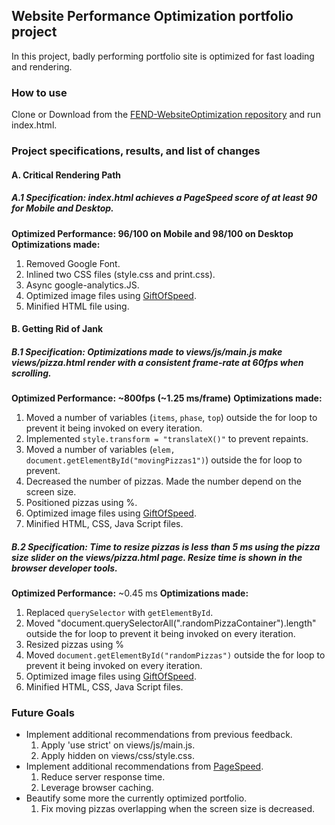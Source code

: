 ## Website Performance Optimization portfolio project

In this project, badly performing portfolio site is optimized for fast loading and rendering.

### How to use

Clone or Download from the [FEND-WebsiteOptimization repository](https://github.com/kwonjh90/FEND-WebsiteOptimization/) and run index.html.

### Project specifications, results, and list of changes
#### A. Critical Rendering Path
##### A.1 Specification: index.html achieves a PageSpeed score of at least 90 for Mobile and Desktop.
**Optimized Performance: 96/100 on Mobile and 98/100 on Desktop**
**Optimizations made:**
1. Removed Google Font.
2. Inlined two CSS files (style.css and print.css).
3. Async google-analytics.JS.
4. Optimized image files using [GiftOfSpeed](https://www.giftofspeed.com/jpg-compressor/).
5. Minified HTML file using.

#### B. Getting Rid of Jank
##### B.1 Specification: Optimizations made to views/js/main.js make views/pizza.html render with a consistent frame-rate at 60fps when scrolling.
**Optimized Performance: ~800fps (~1.25 ms/frame)**
**Optimizations made:**
1. Moved a number of variables (`items`, `phase`, `top`) outside the for loop to prevent it being invoked on every iteration.
2. Implemented `style.transform = "translateX()"` to prevent repaints.
3. Moved a number of variables (`elem,` `document.getElementById("movingPizzas1")`) outside the for loop to prevent.
4. Decreased the number of pizzas. Made the number depend on the screen size.
5. Positioned pizzas using %.
6. Optimized image files using [GiftOfSpeed](https://www.giftofspeed.com/jpg-compressor/).
7. Minified HTML, CSS, Java Script files.


##### B.2 Specification: Time to resize pizzas is less than 5 ms using the pizza size slider on the views/pizza.html page. Resize time is shown in the browser developer tools.
**Optimized Performance:** ~0.45 ms
**Optimizations made:**
1. Replaced `querySelector` with `getElementById`.
2. Moved "document.querySelectorAll(".randomPizzaContainer").length" outside the for loop to prevent it being invoked on every iteration.
3. Resized pizzas using %
4. Moved `document.getElementById("randomPizzas")` outside the for loop to prevent it being invoked on every iteration.
5. Optimized image files using [GiftOfSpeed](https://www.giftofspeed.com/jpg-compressor/).
6. Minified HTML, CSS, Java Script files.

### Future Goals
* Implement additional recommendations from previous feedback.
  1. Apply 'use strict' on views/js/main.js.
  2. Apply hidden on views/css/style.css.
* Implement additional recommendations from [PageSpeed](https://developers.google.com/speed/pagespeed/insights/).
  1. Reduce server response time.
  2. Leverage browser caching.
* Beautify some more the currently optimized portfolio.
  1. Fix moving pizzas overlapping when the screen size is decreased.
